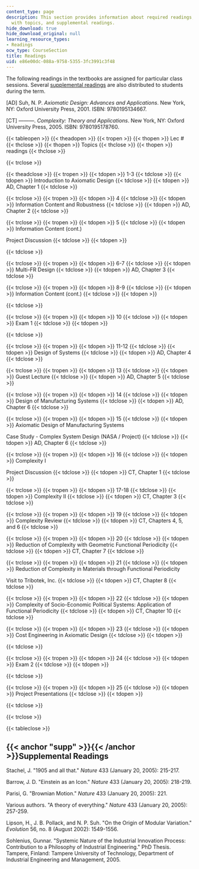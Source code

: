 ```yaml
---
content_type: page
description: This section provides information about required readings, reading associated
  with topics, and supplemental readings.
hide_download: true
hide_download_original: null
learning_resource_types:
- Readings
ocw_type: CourseSection
title: Readings
uid: e86e00dc-088a-9758-5355-3fc3991c3f48
---
```


The following readings in the textbooks are assigned for particular class sessions. Several [supplemental readings](#supp) are also distributed to students during the term.

\[AD\] Suh, N. P. _Axiomatic Design: Advances and Applications_. New York, NY: Oxford University Press, 2001. ISBN: 9780195134667.

\[CT\] ———. _Complexity: Theory and Applications_. New York, NY: Oxford University Press, 2005. ISBN: 9780195178760.

{{< tableopen >}}
{{< theadopen >}}
{{< tropen >}}
{{< thopen >}}
Lec #
{{< thclose >}}
{{< thopen >}}
Topics
{{< thclose >}}
{{< thopen >}}
readings
{{< thclose >}}

{{< trclose >}}

{{< theadclose >}}
{{< tropen >}}
{{< tdopen >}}
1-3
{{< tdclose >}}
{{< tdopen >}}
Introduction to Axiomatic Design
{{< tdclose >}}
{{< tdopen >}}
AD, Chapter 1
{{< tdclose >}}

{{< trclose >}}
{{< tropen >}}
{{< tdopen >}}
4
{{< tdclose >}}
{{< tdopen >}}
Information Content and Robustness
{{< tdclose >}}
{{< tdopen >}}
AD, Chapter 2
{{< tdclose >}}

{{< trclose >}}
{{< tropen >}}
{{< tdopen >}}
5
{{< tdclose >}}
{{< tdopen >}}
Information Content (cont.)  
  
Project Discussion
{{< tdclose >}}
{{< tdopen >}}

{{< tdclose >}}

{{< trclose >}}
{{< tropen >}}
{{< tdopen >}}
6-7
{{< tdclose >}}
{{< tdopen >}}
Multi-FR Design
{{< tdclose >}}
{{< tdopen >}}
AD, Chapter 3
{{< tdclose >}}

{{< trclose >}}
{{< tropen >}}
{{< tdopen >}}
8-9
{{< tdclose >}}
{{< tdopen >}}
Information Content (cont.)
{{< tdclose >}}
{{< tdopen >}}

{{< tdclose >}}

{{< trclose >}}
{{< tropen >}}
{{< tdopen >}}
10
{{< tdclose >}}
{{< tdopen >}}
Exam 1
{{< tdclose >}}
{{< tdopen >}}

{{< tdclose >}}

{{< trclose >}}
{{< tropen >}}
{{< tdopen >}}
11-12
{{< tdclose >}}
{{< tdopen >}}
Design of Systems
{{< tdclose >}}
{{< tdopen >}}
AD, Chapter 4
{{< tdclose >}}

{{< trclose >}}
{{< tropen >}}
{{< tdopen >}}
13
{{< tdclose >}}
{{< tdopen >}}
Guest Lecture
{{< tdclose >}}
{{< tdopen >}}
AD, Chapter 5
{{< tdclose >}}

{{< trclose >}}
{{< tropen >}}
{{< tdopen >}}
14
{{< tdclose >}}
{{< tdopen >}}
Design of Manufacturing Systems
{{< tdclose >}}
{{< tdopen >}}
AD, Chapter 6
{{< tdclose >}}

{{< trclose >}}
{{< tropen >}}
{{< tdopen >}}
15
{{< tdclose >}}
{{< tdopen >}}
Axiomatic Design of Manufacturing Systems  
  
Case Study - Complex System Design (NASA / Project)
{{< tdclose >}}
{{< tdopen >}}
AD, Chapter 6
{{< tdclose >}}

{{< trclose >}}
{{< tropen >}}
{{< tdopen >}}
16
{{< tdclose >}}
{{< tdopen >}}
Complexity I  
  
Project Discussion
{{< tdclose >}}
{{< tdopen >}}
CT, Chapter 1
{{< tdclose >}}

{{< trclose >}}
{{< tropen >}}
{{< tdopen >}}
17-18
{{< tdclose >}}
{{< tdopen >}}
Complexity II
{{< tdclose >}}
{{< tdopen >}}
CT, Chapter 3
{{< tdclose >}}

{{< trclose >}}
{{< tropen >}}
{{< tdopen >}}
19
{{< tdclose >}}
{{< tdopen >}}
Complexity Review
{{< tdclose >}}
{{< tdopen >}}
CT, Chapters 4, 5, and 6
{{< tdclose >}}

{{< trclose >}}
{{< tropen >}}
{{< tdopen >}}
20
{{< tdclose >}}
{{< tdopen >}}
Reduction of Complexity with Geometric Functional Periodicity
{{< tdclose >}}
{{< tdopen >}}
CT, Chapter 7
{{< tdclose >}}

{{< trclose >}}
{{< tropen >}}
{{< tdopen >}}
21
{{< tdclose >}}
{{< tdopen >}}
Reduction of Complexity in Materials through Functional Periodicity  
  
Visit to Tribotek, Inc.
{{< tdclose >}}
{{< tdopen >}}
CT, Chapter 8
{{< tdclose >}}

{{< trclose >}}
{{< tropen >}}
{{< tdopen >}}
22
{{< tdclose >}}
{{< tdopen >}}
Complexity of Socio-Economic Political Systems: Application of Functional Periodicity
{{< tdclose >}}
{{< tdopen >}}
CT, Chapter 10
{{< tdclose >}}

{{< trclose >}}
{{< tropen >}}
{{< tdopen >}}
23
{{< tdclose >}}
{{< tdopen >}}
Cost Engineering in Axiomatic Design
{{< tdclose >}}
{{< tdopen >}}

{{< tdclose >}}

{{< trclose >}}
{{< tropen >}}
{{< tdopen >}}
24
{{< tdclose >}}
{{< tdopen >}}
Exam 2
{{< tdclose >}}
{{< tdopen >}}

{{< tdclose >}}

{{< trclose >}}
{{< tropen >}}
{{< tdopen >}}
25
{{< tdclose >}}
{{< tdopen >}}
Project Presentations
{{< tdclose >}}
{{< tdopen >}}

{{< tdclose >}}

{{< trclose >}}

{{< tableclose >}}

  

{{< anchor "supp" >}}{{< /anchor >}}Supplemental Readings
---------------------------------------------------------

Stachel, J. "1905 and all that." _Nature_ 433 (January 20, 2005): 215-217.

Barrow, J. D. "Einstein as an Icon." _Nature_ 433 (January 20, 2005): 218-219.

Parisi, G. "Brownian Motion." _Nature_ 433 (January 20, 2005): 221.

Various authors. "A theory of everything." _Nature_ 433 (January 20, 2005): 257-259.

Lipson, H., J. B. Pollack, and N. P. Suh. "On the Origin of Modular Variation." _Evolution_ 56, no. 8 (August 2002): 1549-1556.

Sohlenius, Gunnar. "Systemic Nature of the Industrial Innovation Process: Contribution to a Philosophy of Industrial Engineering." PhD Thesis. Tampere, Finland: Tampere University of Technology, Department of Industrial Engineering and Management, 2005.